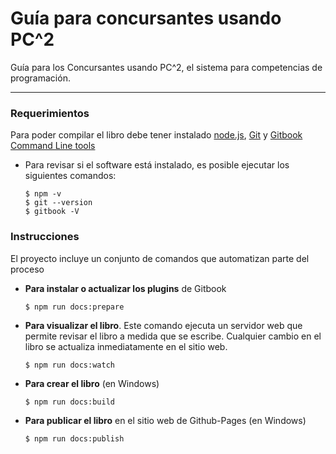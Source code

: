 # Guía para concursantes usando PC^2

Guía para los Concursantes usando PC^2, el sistema para competencias de programación.

---

### Requerimientos

Para poder compilar el libro debe tener instalado [node.js](https://nodejs.org), [Git]((https://git-scm.com/downloads)) y [Gitbook Command Line tools](https://github.com/GitbookIO/gitbook-cli)

- Para revisar si el software está instalado, es posible ejecutar los siguientes comandos:

    ```
    $ npm -v
    $ git --version
    $ gitbook -V
    ```

### Instrucciones

El proyecto incluye un conjunto de comandos que automatizan parte del proceso

- **Para instalar o actualizar los plugins** de Gitbook

  ```
  $ npm run docs:prepare
  ```

- **Para visualizar el libro**.
    Este comando ejecuta un servidor web que permite revisar el libro a medida que se escribe.
    Cualquier cambio en el libro se actualiza inmediatamente en el sitio web.

  ```
  $ npm run docs:watch
  ```

- **Para crear el libro** (en Windows)

  ```
  $ npm run docs:build
  ```

- **Para publicar el libro** en el sitio web de Github-Pages (en Windows)

  ```
  $ npm run docs:publish
  ```
